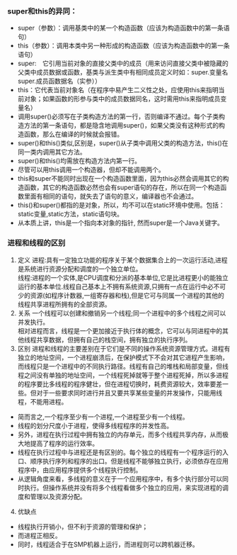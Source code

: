 ### super和this的异同：
* super（参数）：调用基类中的某一个构造函数（应该为构造函数中的第一条语句） 
* this（参数）：调用本类中另一种形成的构造函数（应该为构造函数中的第一条语句）
* super:　它引用当前对象的直接父类中的成员（用来访问直接父类中被隐藏的父类中成员数据或函数，基类与派生类中有相同成员定义时如：super.变量名    super.成员函数据名（实参））
* this：它代表当前对象名（在程序中易产生二义性之处，应使用this来指明当前对象；如果函数的形参与类中的成员数据同名，这时需用this来指明成员变量名）
* 调用super()必须写在子类构造方法的第一行，否则编译不通过。每个子类构造方法的第一条语句，都是隐含地调用super()，如果父类没有这种形式的构造函数，那么在编译的时候就会报错。
* super()和this()类似,区别是，super()从子类中调用父类的构造方法，this()在同一类内调用其它方法。
* super()和this()均需放在构造方法内第一行。
* 尽管可以用this调用一个构造器，但却不能调用两个。
* this和super不能同时出现在一个构造函数里面，因为this必然会调用其它的构造函数，其它的构造函数必然也会有super语句的存在，所以在同一个构造函数里面有相同的语句，就失去了语句的意义，编译器也不会通过。
* this()和super()都指的是对象，所以，均不可以在static环境中使用。包括：static变量,static方法，static语句块。
* 从本质上讲，this是一个指向本对象的指针, 然而super是一个Java关键字。

### 进程和线程的区别
1. 定义
进程:具有一定独立功能的程序关于某个数据集合上的一次运行活动,进程是系统进行资源分配和调度的一个独立单位。<br>
线程:进程的一个实体,是CPU调度和分派的基本单位,它是比进程更小的能独立运行的基本单位.线程自己基本上不拥有系统资源,只拥有一点在运行中必不可少的资源(如程序计数器,一组寄存器和栈),但是它可与同属一个进程的其他的线程共享进程所拥有的全部资源。
2. 关系
一个线程可以创建和撤销另一个线程;同一个进程中的多个线程之间可以并发执行。<br>
相对进程而言，线程是一个更加接近于执行体的概念，它可以与同进程中的其他线程共享数据，但拥有自己的栈空间，拥有独立的执行序列。<br>
3. 区别
进程和线程的主要差别在于它们是不同的操作系统资源管理方式。进程有独立的地址空间，一个进程崩溃后，在保护模式下不会对其它进程产生影响，而线程只是一个进程中的不同执行路径。线程有自己的堆栈和局部变量，但线程之间没有单独的地址空间，一个线程死掉就等于整个进程死掉，所以多进程的程序要比多线程的程序健壮，但在进程切换时，耗费资源较大，效率要差一些。但对于一些要求同时进行并且又要共享某些变量的并发操作，只能用线程，不能用进程。
* 简而言之,一个程序至少有一个进程,一个进程至少有一个线程。
* 线程的划分尺度小于进程，使得多线程程序的并发性高。
* 另外，进程在执行过程中拥有独立的内存单元，而多个线程共享内存，从而极大地提高了程序的运行效率。
* 线程在执行过程中与进程还是有区别的。每个独立的线程有一个程序运行的入口、顺序执行序列和程序的出口。但是线程不能够独立执行，必须依存在应用程序中，由应用程序提供多个线程执行控制。
* 从逻辑角度来看，多线程的意义在于一个应用程序中，有多个执行部分可以同时执行。但操作系统并没有将多个线程看做多个独立的应用，来实现进程的调度和管理以及资源分配。
4. 优缺点
* 线程执行开销小，但不利于资源的管理和保护；
* 而进程正相反。
* 同时，线程适合于在SMP机器上运行，而进程则可以跨机器迁移。
